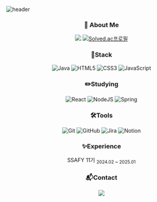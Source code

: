 ![header](https://capsule-render.vercel.app/api?type=waving&height=150&color=timeGradient&text=Welcom%20to%20Sally’s%20Github&section=header&reversal=false&textBg=false&fontSize=50&fontAlign=50&animation=fadeIn)

<div align = "center">
<h3>🎨 About Me</h3>  

<a href="https://longstream.tistory.com" target="_blank"><img src="https://img.shields.io/badge/Tistory-FF5A4A?style=flat-square&logo=tistory&logoColor=white"/></a>
[![Solved.ac프로필](http://mazassumnida.wtf/api/mini/generate_badge?boj=sdfg1001)](https://solved.ac/sdfg1001)

<h3>🚀Stack</h3> 

![Java](https://img.shields.io/badge/java-%23ED8B00.svg?style=flat-square&logo=Java&logoColor=white)
![HTML5](https://img.shields.io/badge/html5-%23E34F26.svg?style=flat-square&logo=html5&logoColor=white)
![CSS3](https://img.shields.io/badge/css3-%231572B6.svg?style=flat-square&logo=css3&logoColor=white)
![JavaScript](https://img.shields.io/badge/javascript-%23323330.svg?style=flat-square&logo=javascript&logoColor=%23F7DF1E)

<h3>✏️Studying</h3>  

![React](https://img.shields.io/badge/react-%2320232a.svg?style=flat-square&logo=react&logoColor=%2361DAFB)
![NodeJS](https://img.shields.io/badge/node.js-6DA55F?style=flat-square&logo=node.js&logoColor=white)
![Spring](https://img.shields.io/badge/spring-%236DB33F.svg?style=flat-square&logo=spring&logoColor=white)

<h3>🛠Tools</h3>  

![Git](https://img.shields.io/badge/git-%23F05033.svg?style=flat-square&logo=git&logoColor=white)
![GitHub](https://img.shields.io/badge/github-%23121011.svg?style=flat-square&logo=github&logoColor=white)
![Jira](https://img.shields.io/badge/jira-%230A0FFF.svg?style=flat-square&logo=jira&logoColor=white)
![Notion](https://img.shields.io/badge/Notion-%23000000.svg?style=flat-square&logo=notion&logoColor=white)

<h3>✨Experience</h3>  

SSAFY 11기 <sub>2024.02 ~ 2025.01</sub>

<h3>📬Contact</h3>  

<a href="mailto:yusohou@gmail.com" target="_blank"><img src="https://img.shields.io/badge/Gmail-D14836?style=flat-square&logo=gmail&logoColor=white"/></a>
</div>
